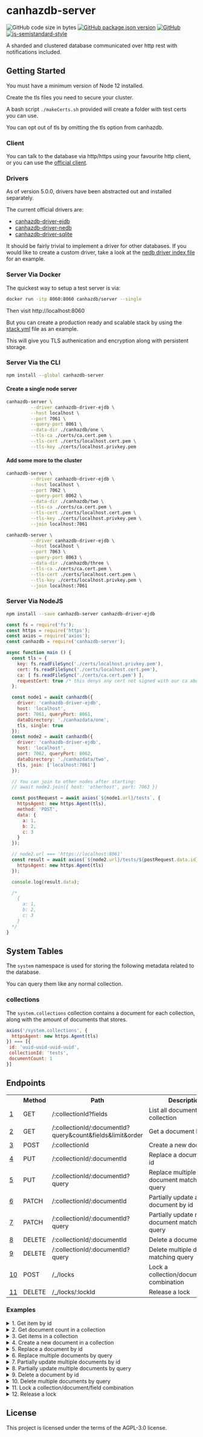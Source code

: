 # canhazdb-server
![GitHub code size in bytes](https://img.shields.io/github/languages/code-size/canhazdb/server)
[![GitHub package.json version](https://img.shields.io/github/package-json/v/canhazdb/server)](https://github.com/canhazdb/server/blob/master/package.json)
[![GitHub](https://img.shields.io/github/license/canhazdb/server)](https://github.com/canhazdb/server/blob/master/LICENSE)
[![js-semistandard-style](https://img.shields.io/badge/code%20style-semistandard-brightgreen.svg)](https://github.com/standard/semistandard)

A sharded and clustered database communicated over http rest with notifications included.

## Getting Started
You must have a minimum version of Node 12 installed.

Create the tls files you need to secure your cluster.

A bash script `./makeCerts.sh` provided will create a folder with test certs you can use.

You can opt out of tls by omitting the tls option from canhazdb.

### Client
You can talk to the database via http/https using your favourite http client, or
you can use the [official client](https://github.com/canhazdb/client).

### Drivers
As of version 5.0.0, drivers have been abstracted out and installed separately.

The current official drivers are:
- [canhazdb-driver-ejdb](https://github.com/canhazdb/driver-ejdb)
- [canhazdb-driver-nedb](https://github.com/canhazdb/driver-nedb)
- [canhazdb-driver-sqlite](https://github.com/canhazdb/driver-sqlite)

It should be fairly trivial to implement a driver for other databases. If
you would like to create a custom driver, take a look at the
[nedb driver index file](https://github.com/canhazdb/driver-nedb/blob/master/lib/index.js)
for an example.

### Server Via Docker
The quickest way to setup a test server is via:
```bash
docker run -itp 8060:8060 canhazdb/server --single
```

Then visit http://localhost:8060

But you can create a production ready and scalable stack by
using the [stack.yml](stack.yml) file as an example.

This will give you TLS authenication and encryption along with
persistent storage.

### Server Via the CLI
```bash
npm install --global canhazdb-server
```

#### Create a single node server
```bash
canhazdb-server \
         --driver canhazdb-driver-ejdb \
         --host localhost \
         --port 7061 \
         --query-port 8061 \
         --data-dir ./canhazdb/one \
         --tls-ca ./certs/ca.cert.pem \
         --tls-cert ./certs/localhost.cert.pem \
         --tls-key ./certs/localhost.privkey.pem
```

#### Add some more to the cluster
```bash
canhazdb-server \
         --driver canhazdb-driver-ejdb \
         --host localhost \
         --port 7062 \
         --query-port 8062 \
         --data-dir ./canhazdb/two \
         --tls-ca ./certs/ca.cert.pem \
         --tls-cert ./certs/localhost.cert.pem \
         --tls-key ./certs/localhost.privkey.pem \
         --join localhost:7061

canhazdb-server \
         --driver canhazdb-driver-ejdb \
         --host localhost \
         --port 7063 \
         --query-port 8063 \
         --data-dir ./canhazdb/three \
         --tls-ca ./certs/ca.cert.pem \
         --tls-cert ./certs/localhost.cert.pem \
         --tls-key ./certs/localhost.privkey.pem \
         --join localhost:7061
```

### Server Via NodeJS
```bash
npm install --save canhazdb-server canhazdb-driver-ejdb
```

```javascript
const fs = require('fs');
const https = require('https');
const axios = require('axios');
const canhazdb = require('canhazdb-server');

async function main () {
  const tls = {
    key: fs.readFileSync('./certs/localhost.privkey.pem'),
    cert: fs.readFileSync('./certs/localhost.cert.pem'),
    ca: [ fs.readFileSync('./certs/ca.cert.pem') ],
    requestCert: true /* this denys any cert not signed with our ca above */
  };

  const node1 = await canhazdb({
    driver: 'canhazdb-driver-ejdb',
    host: 'localhost',
    port: 7061, queryPort: 8061,
    dataDirectory: './canhazdata/one',
    tls, single: true
  });
  const node2 = await canhazdb({
    driver: 'canhazdb-driver-ejdb',
    host: 'localhost',
    port: 7062, queryPort: 8062,
    dataDirectory: './canhazdata/two',
    tls, join: ['localhost:7061']
  });

  // You can join to other nodes after starting:
  // await node2.join({ host: 'otherhost', port: 7063 })

  const postRequest = await axios(`${node1.url}/tests`, {
    httpsAgent: new https.Agent(tls),
    method: 'POST',
    data: {
      a: 1,
      b: 2,
      c: 3
    }
  });

  // node2.url === 'https://localhost:8061'
  const result = await axios(`${node2.url}/tests/${postRequest.data.id}`, {
    httpsAgent: new https.Agent(tls)
  });

  console.log(result.data);

  /*
    {
      a: 1,
      b: 2,
      c: 3
    }
  */
}
```

## System Tables
The `system` namespace is used for storing the following metadata related to the database.

You can query them like any normal collection.

### collections
The `system.collections` collection contains a document for each collection, along with the
amount of documents that stores.

```javascript
axios('/system.collections', {
  httpsAgent: new https.Agent(tls)
}) === [{
 id: 'uuid-uuid-uuid-uuid',
 collectionId: 'tests',
 documentCount: 1
}]
```

## Endpoints

<table>
  <tr>
    <th></th>
    <th>Method</th>
    <th>Path</th>
    <th>Description</th>
  </tr>
  <tr>
    <td><a href="https://www.github.com/canhazdb/server">1</a></td>
    <td>GET</td>
    <td>/:collectionId?fields</td>
    <td>List all documents for a collection</td>
  </tr>
  <tr>
    <td><a href="https://www.github.com/canhazdb/server">2</a></td>
    <td>GET</td>
    <td>/:collectionId/:documentId?query&count&fields&limit&order</td>
    <td>Get a document by id</td>
  </tr>
  <tr>
    <td><a href="https://www.github.com/canhazdb/server">3</a></td>
    <td>POST</td>
    <td>/:collectionId</td>
    <td>Create a new document</td>
  </tr>
  <tr>
    <td><a href="https://www.github.com/canhazdb/server">4</a></td>
    <td>PUT</td>
    <td>/:collectionId/:documentId</td>
    <td>Replace a document by id</td>
  </tr>
  <tr>
    <td><a href="https://www.github.com/canhazdb/server">5</a></td>
    <td>PUT</td>
    <td>/:collectionId/:documentId?query</td>
    <td>Replace multiple document matching query</td>
  </tr>
  <tr>
    <td><a href="https://www.github.com/canhazdb/server">6</a></td>
    <td>PATCH</td>
    <td>/:collectionId/:documentId</td>
    <td>Partially update a document by id</td>
  </tr>
  <tr>
    <td><a href="https://www.github.com/canhazdb/server">7</a></td>
    <td>PATCH</td>
    <td>/:collectionId/:documentId?query</td>
    <td>Partially update multiple document matching query</td>
  </tr>
  <tr>
    <td><a href="https://www.github.com/canhazdb/server">8</a></td>
    <td>DELETE</td>
    <td>/:collectionId/:documentId</td>
    <td>Delete a document by id</td>
  </tr>
  <tr>
    <td><a href="https://www.github.com/canhazdb/server">9</a></td>
    <td>DELETE</td>
    <td>/:collectionId/:documentId?query</td>
    <td>Delete multiple document matching query</td>
  </tr>
  <tr>
    <td><a href="https://www.github.com/canhazdb/server">10</a></td>
    <td>POST</td>
    <td>/_/locks</td>
    <td>Lock a collection/document/field combination</td>
  </tr>
  <tr>
    <td><a href="https://www.github.com/canhazdb/server">11</a></td>
    <td>DELETE</td>
    <td>/_/locks/:lockId</td>
    <td>Release a lock</td>
  </tr>
</table>

### Examples
<details>
<summary>1. Get item by id</summary>
  
<table>
  <tr><td><strong>Method</strong></td><td>GET</td></tr>
  <tr><td><strong>URL</strong></td><td>/collectionId</td></tr>
  <tr><td><strong>Fields</strong></td><td>JSON Array</td></tr>
</table>

**HTTP Request:**
```javascript
axios({
  url: 'https://localhost:8061/tests/example-uuid-paramater?fields=["firstName"]',
})
```

**Client:**
```javascript
client.get('tests', { 
  query: {
    id: 'example-uuid-paramater'
  }
});
```
</details>

<details>
<summary>2. Get document count in a collection</summary>

<table>
  <tr><td><strong>Method</strong></td><td>GET</td></tr>
  <tr><td><strong>URL</strong></td><td>/collectionId?count=true</td></tr>
  <tr><td><strong>Query</strong></td><td>Mongo Query Syntax</td></tr>
</table>

**HTTP Request:**
```javascript
axios({
  url: 'https://localhost:8061/tests?count=true&query={"firstName":"Joe"}',
})
```

**Client:**
```javascript
client.count('tests', {
  query: {
    firstName: 'Joe'
  }
});
```
</details>

<details>
<summary>3. Get items in a collection</summary>

<table>
  <tr><td><strong>Method</strong></td><td>GET</td></tr>
  <tr><td><strong>URL</strong></td><td>/collectionId</td></tr>
  <tr><td><strong>Query</strong></td><td>Mongo Query Syntax</td></tr>
  <tr><td><strong>Fields</strong></td><td>JSON Array</td></tr>
  <tr><td><strong>Limit</strong></td><td>Number</td></tr>
  <tr><td><strong>Order</strong></td><td>Direction(fieldName)</td></tr>
</table>

**HTTP Request:**
```javascript
axios({
  url: 'https://localhost:8061/tests?query={"firstName":"Joe"}&fields=["firstName"]&limit=10&order=desc(firstName)',
})
```

**Client:**
```javascript
client.get('tests', {
  query: {
    firstName: 'Joe'
  },
  limit: 10,
  order: 'desc(firstName)'
});
```
</details>

<details>
<summary>4. Create a new document in a collection</summary>

<table>
  <tr><td><strong>Method</strong></td><td>POST</td></tr>
  <tr><td><strong>URL</strong></td><td>/collectionId</td></tr>
  <tr><td><strong>Data</strong></td><td>JSON</td></tr>
</table>

**HTTP Request:**
```javascript
axios({
  url: 'https://localhost:8061/tests',
  method: 'POST',
  data: {
    firstName: 'Joe'
  }
})
```

**Client:**
```javascript
client.post('tests', {
  firstName: 'Joe'
});
```
</details>

<details>
<summary>5. Replace a document by id</summary>

<table>
  <tr><td><strong>Method</strong></td><td>PUT</td></tr>
  <tr><td><strong>URL</strong></td><td>/collectionId/documentId</td></tr>
  <tr><td><strong>Data</strong></td><td>JSON</td></tr>
</table>

**HTTP Request:**
```javascript
axios({
  url: 'https://localhost:8061/tests/example-uuid-paramater',
  method: 'PUT',
  data: {
    firstName: 'Zoe'
  }
})
```

**Client:**
```javascript
client.put('tests', {
  firstName: 'Joe'
});
```
</details>

<details>
<summary>6. Replace multiple documents by query</summary>

<table>
  <tr><td><strong>Method</strong></td><td>PUT</td></tr>
  <tr><td><strong>URL</strong></td><td>/collectionId/documentId</td></tr>
  <tr><td><strong>Data</strong></td><td>JSON</td></tr>
</table>

**HTTP Request:**
```javascript
axios({
  url: 'https://localhost:8061/tests?query={"location":"GB"}',
  method: 'PUT',
  data: {
    firstName: 'Zoe',
    location: 'GB',
    timezone: 'GMT'
  }
})
```

**Client:**
```javascript
client.put('tests', {
    firstName: 'Zoe',
    location: 'GB',
    timezone: 'GMT'
}, {
  query: {
    location: 'GB'
  }
});
```
</details>

<details>
<summary>7. Partially update multiple documents by id</summary>

<table>
  <tr><td><strong>Method</strong></td><td>PATCH</td></tr>
  <tr><td><strong>URL</strong></td><td>/collectionId/documentId</td></tr>
  <tr><td><strong>Data</strong></td><td>JSON</td></tr>
</table>

**HTTP Request:**
```javascript
axios({
  url: 'https://localhost:8061/tests/example-uuid-paramater',
  method: 'PATCH',
  data: {
    timezone: 'GMT'
  }
})
```

**Client:**
```javascript
client.patch('tests', {
    timezone: 'GMT'
}, {
  query: {
    location: 'GB'
  }
});
```
</details>

<details>
<summary>8. Partially update multiple documents by query</summary>

<table>
  <tr><td><strong>Method</strong></td><td>PATCH</td></tr>
  <tr><td><strong>URL</strong></td><td>/collectionId/documentId</td></tr>
  <tr><td><strong>Data</strong></td><td>JSON</td></tr>
</table>

**HTTP Request:**
```javascript
axios({
  url: 'https://localhost:8061/tests?query={"location":"GB"}',
  method: 'PATCH',
  data: {
    timezone: 'GMT'
  }
})
```

**Client:**
```javascript
client.patch('tests', {
    timezone: 'GMT'
}, {
  query: {
    location: 'GB'
  }
});
```
</details>

<details>
<summary>9. Delete a document by id</summary>

<table>
  <tr><td><strong>Method</strong></td><td>DELETE</td></tr>
  <tr><td><strong>URL</strong></td><td>/collectionId/documentId</td></tr>
</table>

**HTTP Request:**
```javascript
axios({
  url: 'https://localhost:8061/tests/example-uuid-paramater',
  method: 'DELETE'
})
```

**Client:**
```javascript
client.delete('tests', {
  query: {
    id: 'example-uuid-paramater'
  }
});
```

</details>

<details>
<summary>10. Delete multiple documents by query</summary>

<table>
  <tr><td><strong>Method</strong></td><td>DELETE</td></tr>
  <tr><td><strong>URL</strong></td><td>/collectionId/documentId</td></tr>
</table>

**HTTP Request:**
```javascript
axios({
  url: 'https://localhost:8061/tests?query={"location":"GB"}',
  method: 'DELETE'
})
```

**Client:**
```javascript
client.delete('tests', {
  query: {
    location: 'GB'
  }
});
```
</details>

<details>
<summary>11. Lock a collection/document/field combination</summary>

<table>
  <tr><td><strong>Method</strong></td><td>POST</td></tr>
  <tr><td><strong>URL</strong></td><td>/_/locks</td></tr>
  <tr><td><strong>Data</strong></td><td>JSON Array</td></tr>
</table>

**HTTP Request:**
```javascript
const lock = await axios({
  url: 'https://localhost:8061/_/locks',
  method: 'POST',
  data: ['users']
});
const lockId = lock.data.id;
```

**Client:**
```javascript
const lockId = await client.lock('users');
```
</details>

<details>
<summary>12. Release a lock</summary>

<table>
  <tr><td><strong>Method</strong></td><td>DELETE</td></tr>
  <tr><td><strong>URL</strong></td><td>/_/locks/:lockId</td></tr>
</table>

**HTTP Request:**
```javascript
const lock = await axios({
  url: 'https://localhost:8061/_/locks',
  method: 'POST',
  data: ['users']
});
const lockId = lock.data.id;

const lock = await axios({
  url: 'https://localhost:8061/users',
  method: 'POST',
  headers: {
    'x-lock-id': lockId,
    'x-lock-strategy': 'wait' // optional: can be 'fail' or 'wait'. default is 'wait'.
  }
});

await axios({
  url: `https://localhost:8061/_/locks/${lockId}`,
  method: 'DELETE'
});
```

**Client:**
```javascript
const lockId = await client.lock(['users']);
const newDocument = await client.post('users', {
  name: 'mark'
}, {
  lockId,
  lockStrategy: 'wait' // optional: can be 'fail' or 'wait'. default is 'wait'.
});
await client.unlock(lockId);
```
</details>

## License
This project is licensed under the terms of the AGPL-3.0 license.
